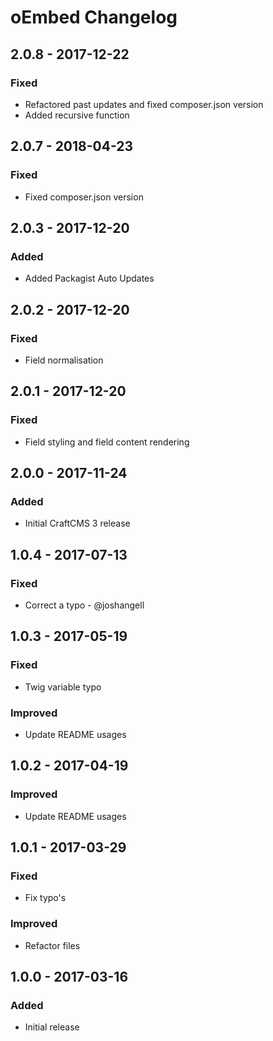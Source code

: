 # oEmbed Changelog


## 2.0.8 - 2017-12-22

### Fixed
- Refactored past updates and fixed composer.json version
- Added recursive function

## 2.0.7 - 2018-04-23

### Fixed
- Fixed composer.json version

## 2.0.3 - 2017-12-20

### Added
- Added Packagist Auto Updates

## 2.0.2 - 2017-12-20

### Fixed
- Field normalisation

## 2.0.1 - 2017-12-20

### Fixed
- Field styling and field content rendering

## 2.0.0 - 2017-11-24

### Added
- Initial CraftCMS 3 release

## 1.0.4 - 2017-07-13

### Fixed
- Correct a typo - @joshangell

## 1.0.3 - 2017-05-19

### Fixed
- Twig variable typo

### Improved
- Update README usages

## 1.0.2 - 2017-04-19

### Improved
- Update README usages

## 1.0.1 - 2017-03-29

### Fixed
- Fix typo's

### Improved
- Refactor files

## 1.0.0 - 2017-03-16
### Added
- Initial release

